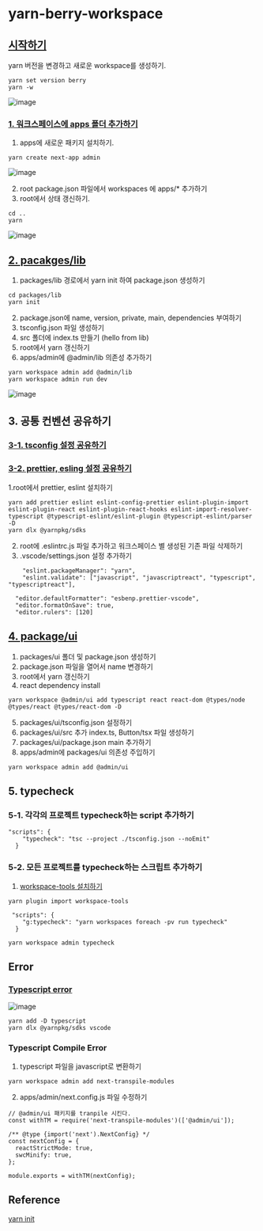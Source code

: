 # yarn-berry-workspace

## [시작하기](https://github.com/songbetter/yarn-berry-workspace/commit/39bc196297ba8ddf42f265e4d98551c1dbeb2a8d)
yarn 버전을 변경하고 새로운 workspace를 생성하기.
```
yarn set version berry
yarn -w
```
![image](https://user-images.githubusercontent.com/75013112/206661215-9b9ff221-1257-44ac-9a74-f4e1877ca9df.png)

### [1. 워크스페이스에 apps 폴더 추가하기](https://github.com/songbetter/yarn-berry-workspace/commit/fb5a06b8148260a337447e75db2281da38dea501)
1. apps에 새로운 패키지 설치하기. 
```
yarn create next-app admin
```
![image](https://user-images.githubusercontent.com/75013112/206660470-83277803-9850-408d-b8d3-340d2d38915c.png)

2. root package.json 파일에서 workspaces 에 apps/* 추가하기
3. root에서 상태 갱신하기.
```
cd ..
yarn
```
![image](https://user-images.githubusercontent.com/75013112/206661272-54bda72c-6a98-4de5-84a1-d749c478440a.png)

## [2. pacakges/lib](https://github.com/songbetter/yarn-berry-workspace/commit/ec5eb1f7dab022ef74a3aff527341f40ba5654c3)

1. packages/lib 경로에서 yarn init 하여 package.json 생성하기
```
cd packages/lib
yarn init
```
2. package.json에 name, version, private, main, dependencies 부여하기
3. tsconfig.json 파일 생성하기
4. src 폴더에 index.ts 만들기 (hello from lib)
5. root에서 yarn 갱신하기
6. apps/admin에 @admin/lib 의존성 추가하기
```
yarn workspace admin add @admin/lib
yarn workspace admin run dev
```
![image](https://user-images.githubusercontent.com/75013112/206657751-1baec201-1f76-4c20-aa05-03b38cbc1912.png)

## 3. 공통 컨벤션 공유하기
### [3-1. tsconfig 설정 공유하기](https://github.com/songbetter/yarn-berry-workspace/commit/c20d9f77196cde56dca001f85afd963581e18707)
### [3-2. prettier, esling 설정 공유하기](https://github.com/songbetter/yarn-berry-workspace/commit/c20d9f77196cde56dca001f85afd963581e18707)
1.root에서 prettier, eslint 설치하기
```
yarn add prettier eslint eslint-config-prettier eslint-plugin-import eslint-plugin-react eslint-plugin-react-hooks eslint-import-resolver-typescript @typescript-eslint/eslint-plugin @typescript-eslint/parser -D
yarn dlx @yarnpkg/sdks
```
2. root에 .eslintrc.js 파일 추가하고 워크스페이스 별 생성된 기존 파일 삭제하기
3. .vscode/settings.json 설정 추가하기
```
	"eslint.packageManager": "yarn",
	"eslint.validate": ["javascript", "javascriptreact", "typescript", "typescriptreact"],
```
```
  "editor.defaultFormatter": "esbenp.prettier-vscode",
  "editor.formatOnSave": true,
  "editor.rulers": [120]
```

## [4. package/ui](https://github.com/songbetter/yarn-berry-workspace/commit/f16446d16a5e3a18d0f003d17345e713cd38ff56)
1. packages/ui 폴더 및 package.json 생성하기
2. package.json 파일을 열어서 name 변경하기
3. root에서 yarn 갱신하기
4. react dependency install
```
yarn workspace @admin/ui add typescript react react-dom @types/node @types/react @types/react-dom -D
```
5. packages/ui/tsconfig.json 설정하기
6. packages/ui/src 추가 index.ts, Button/tsx 파일 생성하기
7. packages/ui/package.json main 추가하기
8. apps/admin에 packages/ui 의존성 주입하기
```
yarn workspace admin add @admin/ui
```

## 5. typecheck
### 5-1. 각각의 프로젝트 typecheck하는 script 추가하기
```
"scripts": {
    "typecheck": "tsc --project ./tsconfig.json --noEmit"
  }
```
### 5-2. 모든 프로젝트를 typecheck하는 스크립트 추가하기
1. [workspace-tools 설치하기](https://yarnpkg.com/api/modules/plugin_workspace_tools.html)
```
yarn plugin import workspace-tools
```
```
 "scripts": {
    "g:typecheck": "yarn workspaces foreach -pv run typecheck"
  }
```
```
yarn workspace admin typecheck
```
## Error
### [Typescript error](https://github.com/songbetter/yarn-berry-workspace/commit/ba19bf2004ee240c15639faad074c10168bd010a)
![image](https://user-images.githubusercontent.com/75013112/206661116-69409e1e-cdbc-4484-9db7-c4baceddb1ea.png)

```
yarn add -D typescript
yarn dlx @yarnpkg/sdks vscode
```

### Typescript Compile Error
1. typescript 파일을 javascript로 변환하기
```
yarn workspace admin add next-transpile-modules
```
2. apps/admin/next.config.js 파일 수정하기
```
// @admin/ui 패키지를 tranpile 시킨다.
const withTM = require('next-transpile-modules')(['@admin/ui']);

/** @type {import('next').NextConfig} */
const nextConfig = {
  reactStrictMode: true,
  swcMinify: true,
};

module.exports = withTM(nextConfig);
```

## Reference
[yarn init](https://yarnpkg.com/cli/init)<br/>
